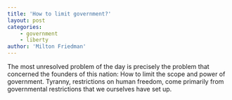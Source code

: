 ```yaml
---
title: 'How to limit government?'
layout: post
categories:
    - government
    - liberty
author: 'Milton Friedman'
---
```


The most unresolved problem of the day is precisely the problem that concerned the founders of this nation: How to limit the scope and power of government. Tyranny, restrictions on human freedom, come primarily from governmental restrictions that we ourselves have set up.